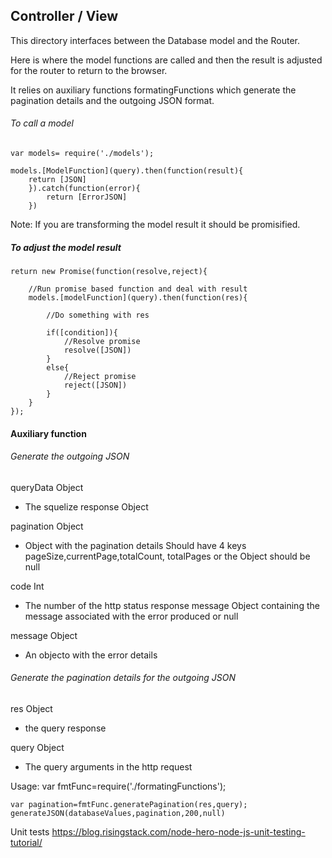 ## Controller / View

This directory interfaces between the Database model and the Router.

Here is where the model functions are called and then the result is adjusted for the router to return to the browser.

It relies on auxiliary functions formatingFunctions which generate the pagination details and the outgoing JSON format.

###### To call a model
	var models= require('./models');

	models.[ModelFunction](query).then(function(result){
		return [JSON]
		}).catch(function(error){
			return [ErrorJSON]
		})

Note: If you are transforming the model result it should be promisified.

##### To adjust the model result

	return new Promise(function(resolve,reject){

		//Run promise based function and deal with result
		models.[modelFunction](query).then(function(res){

			//Do something with res

			if([condition]){
				//Resolve promise
				resolve([JSON])
			}
			else{
				//Reject promise
				reject([JSON])
			}
		}
	});

#### Auxiliary function

###### Generate the outgoing JSON

queryData Object 
- The squelize response Object

pagination Object 
- Object with the pagination details Should have 4 keys pageSize,currentPage,totalCount, totalPages or the Object should be null 

code Int 
- The number of the http status response message Object containing the message associated with the error produced or null

message Object
- An objecto with the error details 
 
###### Generate the pagination details for the outgoing JSON
res Object 
- the query response

query Object 
- The query arguments in the http request

Usage:
	var fmtFunc=require('./formatingFunctions');

	var pagination=fmtFunc.generatePagination(res,query);
	generateJSON(databaseValues,pagination,200,null)

Unit tests
https://blog.risingstack.com/node-hero-node-js-unit-testing-tutorial/